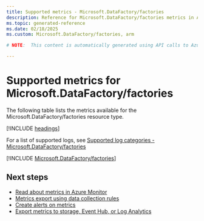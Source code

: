 ```yaml
---
title: Supported metrics - Microsoft.DataFactory/factories
description: Reference for Microsoft.DataFactory/factories metrics in Azure Monitor.
ms.topic: generated-reference
ms.date: 02/18/2025
ms.custom: Microsoft.DataFactory/factories, arm

# NOTE:  This content is automatically generated using API calls to Azure. Any edits made on these files will be overwritten in the next run of the script. 

---
```


  
# Supported metrics for Microsoft.DataFactory/factories
  
The following table lists the metrics available for the Microsoft.DataFactory/factories resource type.  
  
  
[!INCLUDE [headings](~/reusable-content/ce-skilling/azure/includes/azure-monitor/reference/metrics/metrics-headings.md)]  
  
  
  
For a list of supported logs, see [Supported log categories - Microsoft.DataFactory/factories](../supported-logs/microsoft-datafactory-factories-logs.md)  
  
 

[!INCLUDE [Microsoft.DataFactory/factories](~/reusable-content/ce-skilling/azure/includes/azure-monitor/reference/metrics/microsoft-datafactory-factories-metrics-include.md)]  



## Next steps

- [Read about metrics in Azure Monitor](/azure/azure-monitor/data-platform)
- [Metrics export using data collection rules](/azure/azure-monitor/essentials/data-collection-metrics)
- [Create alerts on metrics](/azure/azure-monitor/alerts/alerts-overview)
- [Export metrics to storage, Event Hub, or Log Analytics](/azure/azure-monitor/essentials/platform-logs-overview)
